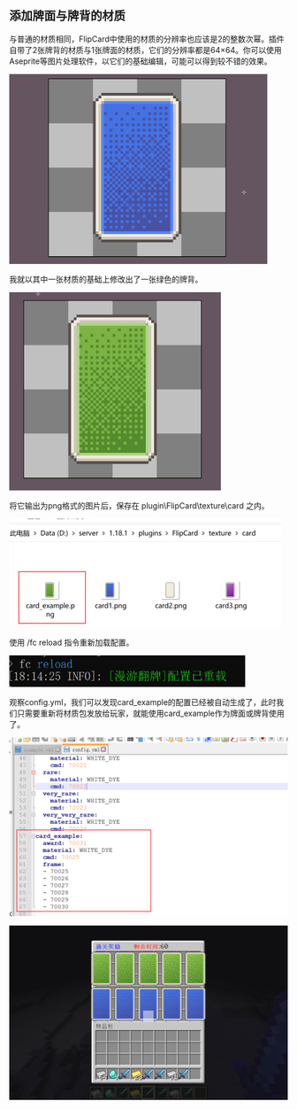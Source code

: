 ## 添加牌面与牌背的材质



与普通的材质相同，FlipCard中使用的材质的分辨率也应该是2的整数次幂。插件自带了2张牌背的材质与1张牌面的材质，它们的分辨率都是64×64。你可以使用Aseprite等图片处理软件，以它们的基础编辑，可能可以得到较不错的效果。

<img src="..\img\7.png" style="zoom:50%;" />

我就以其中一张材质的基础上修改出了一张绿色的牌背。

<img src="..\img\8.png" style="zoom:50%;" />

将它输出为png格式的图片后，保存在 plugin\FlipCard\texture\card 之内。

<img src="..\img\9.png" style="zoom:50%;" />

使用 /fc reload 指令重新加载配置。

<img src="..\img\10.png" style="zoom:67%;" />

观察config.yml，我们可以发现card_example的配置已经被自动生成了，此时我们只需要重新将材质包发放给玩家，就能使用card_example作为牌面或牌背使用了。

<img src="..\img\11.png" style="zoom:67%;" />

![](..\img\12.png)

